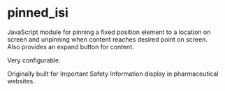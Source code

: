 # pinned_isi

JavaScript module for pinning a fixed position element to a location on screen and unpinning when content reaches desired point on screen.  
Also provides an expand button for content. 

Very configurable.  

Originally built for Important Safety Information display in pharmaceutical websites.
